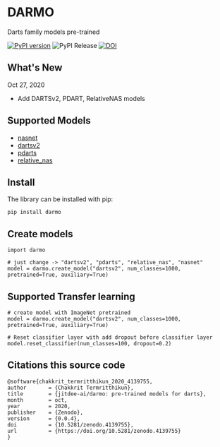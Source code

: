 
# DARMO 

Darts family models pre-trained

[![PyPI version](https://badge.fury.io/py/darmo.svg)](https://badge.fury.io/py/darmo)
![PyPI Release](https://github.com/jitdee-ai/darts-models/workflows/PyPI%20Release/badge.svg)
[![DOI](https://zenodo.org/badge/307382940.svg)](https://zenodo.org/badge/latestdoi/307382940)

## What's New

Oct 27, 2020
 - Add DARTSv2, PDART, RelativeNAS models
 
## Supported Models
    
 - [nasnet](https://arxiv.org/abs/1707.07012)
 - [dartsv2](https://github.com/quark0/darts)
 - [pdarts](https://github.com/chenxin061/pdarts)
 - [relative_nas](https://github.com/EMI-Group/RelativeNAS)

## Install

The library can be installed with pip:

    pip install darmo

## Create models

    import darmo
    
    # just change -> "dartsv2", "pdarts", "relative_nas", "nasnet"
    model = darmo.create_model("dartsv2", num_classes=1000, pretrained=True, auxiliary=True)

## Supported Transfer learning
    # create model with ImageNet pretrained
	model = darmo.create_model("dartsv2", num_classes=1000, pretrained=True, auxiliary=True)
	
    # Reset classifier layer with add dropout before classifier layer
	model.reset_classifier(num_classes=100, dropout=0.2)

## Citations this source code

    @software{chakkrit_termritthikun_2020_4139755,
    author       = {Chakkrit Termritthikun},
    title        = {jitdee-ai/darmo: pre-trained models for darts},
    month        = oct,
    year         = 2020,
    publisher    = {Zenodo},
    version      = {0.0.4},
    doi          = {10.5281/zenodo.4139755},
    url          = {https://doi.org/10.5281/zenodo.4139755}
    }
